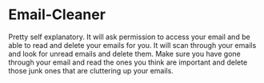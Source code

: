 # Email-Cleaner
Pretty self explanatory. It will ask permission to access your email and be able to read and delete your emails for you. It will scan through your emails and look for unread emails and delete them. Make sure you have gone through your email and read the ones you think are important and delete those junk ones that are cluttering up your emails.
